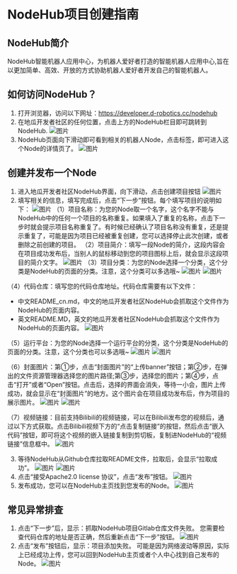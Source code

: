 # NodeHub项目创建指南

## NodeHub简介
NodeHub智能机器人应用中心，为机器人爱好者打造的智能机器人应用中心,旨在以更加简单、高效、开放的方式协助机器人爱好者开发自己的智能机器人。

## 如何访问NodeHub？
1. 打开浏览器，访问以下网址：https://developer.d-robotics.cc/nodehub  
2. 在地瓜开发者社区的任何位置，点击上方的NodeHub栏目即可跳转到NodeHub.
![图片](images_2.0/1.jpg)
3. NodeHub页面向下滑动即可看到相关的机器人Node，点击标签，即可进入这个Node的详情页了。
![图片](images_2.0/2.jpg)

## 创建并发布一个Node
1. 进入地瓜开发者社区NodeHub界面，向下滑动，点击创建项目按钮
![图片](images_2.0/3.jpg)
2. 填写相关的信息，填写完成后，点击“下一步”按钮。每个填写项目的说明如下：
![图片](images_2.0/4.jpg)
（1）项目名称：为您的Node取一个名字，这个名字不能与NodeHub中的任何一个项目的名称重复。如果填入了重复的名称，点击下一步时就会提示项目名称重复了。有时候已经确认了项目名称没有重复，还是提示重复了，可能是因为项目已经被重复创建，您可以选择停止此次创建，或者删除之前创建的项目。
（2）项目简介：填写一段Node的简介，这段内容会在项目成功发布后，当别人的鼠标移动到您的项目图标上后，就会显示这段项目的简介文字。
![图片](images_2.0/5.jpg)
（3）项目分类：为您的Node选择一个分类，这个分类是NodeHub的页面的分类。注意，这个分类可以多选哦~
![图片](images_2.0/6.jpg)
![图片](images_2.0/7.jpg)

（4）代码仓库：填写您的代码仓库地址。代码仓库需要有以下文件：
- 中文README_cn.md，中文的地瓜开发者社区NodeHub会抓取这个文件作为NodeHub的页面内容。
- 英文README.MD，英文的地瓜开发者社区NodeHub会抓取这个文件作为NodeHub的页面内容。
![图片](images_2.0/8.jpg)

（5）运行平台：为您的Node选择一个运行平台的分类，这个分类是NodeHub的页面的分类。注意，这个分类也可以多选哦~
![图片](images_2.0/9.jpg)
![图片](images_2.0/10.jpg)

（6）封面图片：第①步，点击“封面图片”的“上传banner”按钮；第②步，在弹出的文件资源管理器选择您的图片路径;第③步，选择您的图片；第④步，点击“打开”或者“Open”按钮。点击后，选择的界面会消失，等待一小会，图片上传成功，就会显示在“封面图片”的地方。这个图片会在项目成功发布后，作为项目的展示图片。
![图片](images_2.0/11.jpg)
![图片](images_2.0/12.jpg)

（7）视频链接：目前支持Bilibili的视频链接，可以在Bilibili发布您的视频后，通过以下方式获取。点击Bilibili视频下方的“点击复制链接”的按钮，然后点击“嵌入代码”按钮，即可将这个视频的嵌入链接复制到剪切板，复制进NodeHub的“视频链接”信息框中。
![图片](images_2.0/13.jpg)

3. 等待NodeHub从Github仓库拉取README文件，拉取后，会显示“拉取成功”。
![图片](images_2.0/14.jpg)
![图片](images_2.0/15.jpg)
4. 点击“接受Apache2.0 license 协议”，点击“发布”按钮。
![图片](images_2.0/16.jpg)
5. 发布成功，您可以在NodeHub主页找到您发布的Node。
![图片](images_2.0/17.jpg)



## 常见异常排查
1. 点击“下一步”后，显示：抓取NodeHub项目Gitlab仓库文件失败。
您需要检查代码仓库的地址是否正确，然后重新点击“下一步”按钮。
![图片](images_2.0/20.jpg)
2. 点击“发布”按钮后，显示：项目添加失败。
可能是因为网络波动等原因，实际上已经成功上传，您可以回到NodeHub主页或者个人中心找到自己发布的Node。
![图片](images_2.0/21.jpg)
